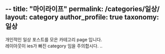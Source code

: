 --
title: "마이라이프"
permalink: /categories/일상/
layout: category
author_profile: true
taxonomy: 일상
---

개인적인 일상 포스트를 모은 카테고리 page 입니다.  
레이아웃이 ies가 빠진 category 임을 주의합시다.
..
